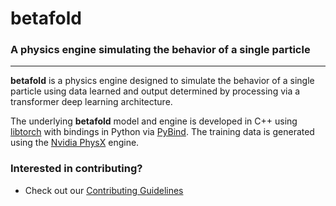 # betafold
### A physics engine simulating the behavior of a single particle 
---

**betafold** is a physics engine designed to simulate the behavior of a single particle using data learned and output determined by processing via a transformer deep learning architecture.

The underlying **betafold** model and engine is developed in C++ using [libtorch](https://pytorch.org/features/) with bindings in Python via [PyBind](https://pybind11.readthedocs.io/en/stable/). The training data is generated using the [Nvidia PhysX](https://github.com/NVIDIA-Omniverse/PhysX) engine.

### Interested in contributing?
- Check out our [Contributing Guidelines](https://github.com/refereelabs/betafold/blob/main/CONTRIBUTING.md) 
